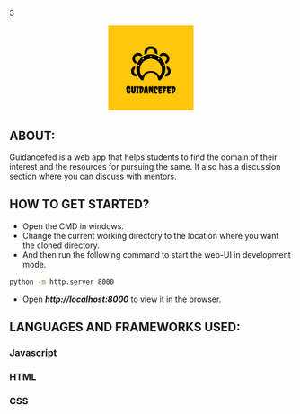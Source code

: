 3
<p align="center">
    <a href="" target="_blank">
        <img width="30%" height="50%" src="images\guidanceFED.png"  >
    </a>
   </p>


## ABOUT:
Guidancefed is a web app that helps students to find the domain of their interest and the resources for pursuing the same. It also has a discussion section where you can discuss with mentors.


## HOW TO GET STARTED?

- Open the CMD in windows.
- Change the current working directory to the location where you want the cloned directory.
- And then run the following command to start the web-UI in development mode.
```sh
python -m http.server 8000
```
- Open ***http://localhost:8000*** to view it in the browser.

## LANGUAGES AND FRAMEWORKS USED:

 <div>
  <h3>Javascript</h3>
  <h3>HTML</h3>
  <h3>CSS</h3>
 </div>


</br>
</br>



